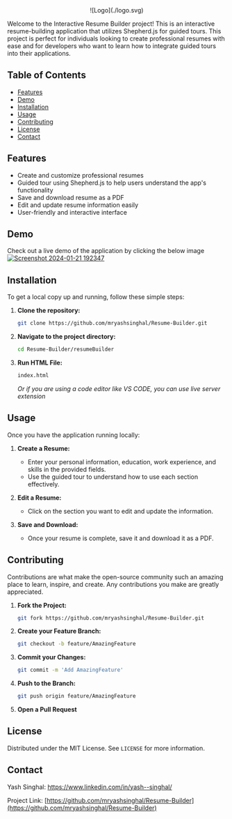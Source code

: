 <div align="center">
   ![Logo](./logo.svg)
</div>

Welcome to the Interactive Resume Builder project! This is an interactive resume-building application that utilizes Shepherd.js for guided tours. This project is perfect for individuals looking to create professional resumes with ease and for developers who want to learn how to integrate guided tours into their applications.

## Table of Contents

- [Features](#features)
- [Demo](#demo)
- [Installation](#installation)
- [Usage](#usage)
- [Contributing](#contributing)
- [License](#license)
- [Contact](#contact)

## Features

- Create and customize professional resumes
- Guided tour using Shepherd.js to help users understand the app's functionality
- Save and download resume as a PDF
- Edit and update resume information easily
- User-friendly and interactive interface

## Demo

Check out a live demo of the application by clicking the below image [![Screenshot 2024-01-21 192347](https://github.com/mryashsinghal/Resume-Builder/assets/152426138/54ac6a3e-031c-4065-9617-0d3273efd9b5)](https://youtu.be/upznrHXO-Dw?si=B1EpDP8iqVAwdYT6)

## Installation

To get a local copy up and running, follow these simple steps:

1. **Clone the repository:**
   ```sh
   git clone https://github.com/mryashsinghal/Resume-Builder.git
   ```
2. **Navigate to the project directory:**
   ```sh
   cd Resume-Builder/resumeBuilder
   ```
3. **Run HTML File:**
   ```sh
   index.html
   ```
   _Or if you are using a code editor like VS CODE, you can use live server extension_

## Usage

Once you have the application running locally:

1. **Create a Resume:**

   - Enter your personal information, education, work experience, and skills in the provided fields.
   - Use the guided tour to understand how to use each section effectively.

2. **Edit a Resume:**

   - Click on the section you want to edit and update the information.

3. **Save and Download:**
   - Once your resume is complete, save it and download it as a PDF.

## Contributing

Contributions are what make the open-source community such an amazing place to learn, inspire, and create. Any contributions you make are greatly appreciated.

1. **Fork the Project:**
   ```sh
   git fork https://github.com/mryashsinghal/Resume-Builder.git
   ```
2. **Create your Feature Branch:**
   ```sh
   git checkout -b feature/AmazingFeature
   ```
3. **Commit your Changes:**
   ```sh
   git commit -m 'Add AmazingFeature'
   ```
4. **Push to the Branch:**
   ```sh
   git push origin feature/AmazingFeature
   ```
5. **Open a Pull Request**

## License

Distributed under the MIT License. See `LICENSE` for more information.

## Contact

Yash Singhal: https://www.linkedin.com/in/yash--singhal/

Project Link: [https://github.com/mryashsinghal/Resume-Builder](https://github.com/mryashsinghal/Resume-Builder)

